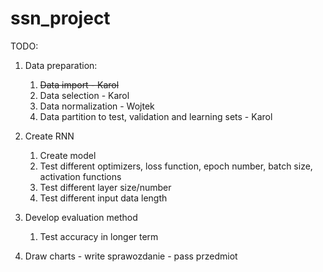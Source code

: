 # ssn_project
TODO:
1) Data preparation:
    1) ~~Data import - Karol~~
    2) Data selection - Karol
    3) Data normalization - Wojtek
    4) Data partition to test, validation and learning sets - Karol

2) Create RNN
    1) Create model
    2) Test different optimizers, loss function, epoch number, batch size, activation functions
    3) Test different layer size/number
    4) Test different input data length
    
3) Develop evaluation method
    1) Test accuracy in longer term

4) Draw charts - write sprawozdanie - pass przedmiot
